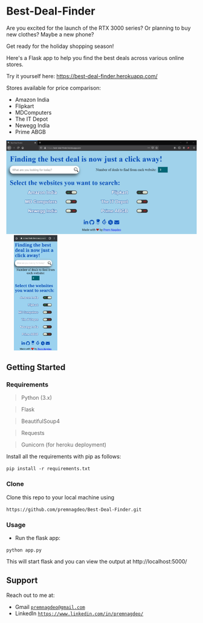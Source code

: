 # Best-Deal-Finder


Are you excited for the launch of the RTX 3000 series? Or planning to buy new clothes? Maybe a new phone?

Get ready for the holiday shopping season!

Here's a Flask app to help you find the best deals across various online stores.

Try it yourself here: https://best-deal-finder.herokuapp.com/

Stores available for price comparison:
- Amazon India
- Flipkart
- MDComputers
- The IT Depot
- Newegg India
- Prime ABGB

<img src="https://github.com/premnagdeo/Best-Deal-Finder/blob/master/readme_images/desktop_screenshot.png" width="625"> &nbsp;&nbsp;&nbsp;&nbsp;  <img src="https://github.com/premnagdeo/Best-Deal-Finder/blob/master/readme_images/mobile_screenshot.png" width="115">


## Getting Started

### Requirements
> Python (3.x)

> Flask

> BeautifulSoup4

> Requests

> Gunicorn (for heroku deployment)


Install all the requirements with pip as follows:

`pip install -r requirements.txt`


### Clone
Clone this repo to your local machine using 

` https://github.com/premnagdeo/Best-Deal-Finder.git `


### Usage

* Run the flask app:

` python app.py `


This will start flask and you can view the output at http://localhost:5000/


## Support

Reach out to me at:

- Gmail  <a href="http://premnagdeo@gmail.com" target="_blank">`premnagdeo@gmail.com`</a>
- LinkedIn  <a href="https://www.linkedin.com/in/premnagdeo/" target="_blank">`https://www.linkedin.com/in/premnagdeo/`</a>
